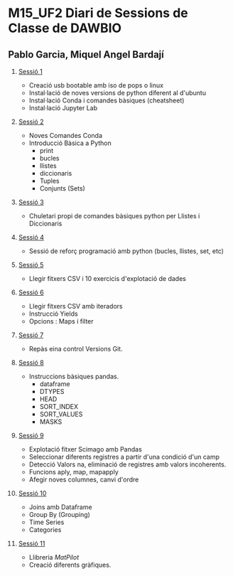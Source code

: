 # M15_UF2 Diari de Sessions de Classe de DAWBIO
## Pablo Garcia, Miquel Angel Bardají

1. [Sessió 1](./Sessi%C3%B31_PreparacioEntorn "Sessió 1")
	- Creació usb bootable amb iso de pops o linux
	- Instal·lació de noves versions de python diferent al d'ubuntu
	- Instal·lació Conda i comandes bàsiques (cheatsheet)
	- Instal·lació Jupyter Lab
2. [Sessió 2](./Sessi%C3%B32_ComandesConda "Sessió 2")
	- Noves Comandes Conda
	- Introducció Bàsica a Python 
		- print
		- bucles
		- llistes
		- diccionaris
		- Tuples
		- Conjunts (Sets)
3. [Sessió 3](./Sessi%C3%B33_Cheatsheet "Sessió 3")
	- Chuletari propi de comandes bàsiques python per Llistes i Diccionaris
4. [Sessió 4](./Sessi%C3%B34_exercicisRepasPython "Sessió4")
	- Sessió de reforç programació amb python (bucles, llistes, set, etc)
5. [Sessió 5](./Sessió5_ExplotacioFitxersCSV "Sessió 5")
	- Llegir fitxers CSV i 10 exercicis d'explotació de dades

6. [Sessió 6](./sessio6_Iteradors_Fitxers "Sessió 6")
	- Llegir fitxers CSV amb iteradors
	- Instrucció Yields
	- Opcions : Maps i filter

7. [Sessió 7](./sessió7_git "Sessió 7")
	- Repàs eina control Versions Git.

8. [Sessió 8](./Sessió8_Pandas "Sessió 8")
	- Instruccions bàsiques pandas.
		* dataframe
		* DTYPES
		* HEAD
		* SORT_INDEX
		* SORT_VALUES
		* MASKS


9. [Sessió 9](./Sessió9_PandasScimago "Sessió 9")
	- Explotació fitxer Scimago amb Pandas
	- Seleccionar diferents registres a partir d'una condició d'un camp
	- Detecció Valors na, eliminació de registres amb valors incoherents.
	- Funcions aply, map, mapapply
	- Afegir noves columnes, canvi d'ordre

10. [Sessió 10](./Sessió10_JoinPandas "Sessió 10")
	- Joins amb Dataframe
	- Group By (Grouping)
	- Time Series
	- Categories


11. [Sessió 11](./Sessió11_Grafiques "Ses
sió 11")

	
	- Llibreria *MatPilot* 
	- Creació diferents gràfiques.
